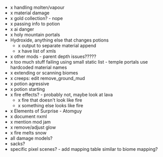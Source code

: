 - x handling molten/vapour
- x material damage
- x gold collection? - nope
- x passing info to potion
- x ai danger
- x holy mountain portals
- Hydroxide, anything else that changes potions
  - x output to separate material append
  - x have list of xmls
- x other mods - parent depth issues?????
- x too much stuff failing using small static list - temple portals use hardcoded material names
- x extending or scanning biomes
- x creeps: edit remove_ground_mud
- x potion agressive
- x potion starting
- x fire effects? - probably not, maybe look at lava
  - x fire that doesn't look like fire
  - x something else looks like fire
- x Elements of Surprise - Atomguy
- x document nxml
- x mention mod jam
- x remove/adjust glow
- x fire melts snow
- all damage models?
- sacks?
- specific pixel scenes? - add mapping table similar to biome mapping?
